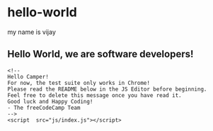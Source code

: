 # hello-world
my name is vijay
<!DOCTYPE html>
<html lang="en">
  <head>
    <meta charset="UTF-8">
    <title>Fork Me! FCC: Test Suite Template</title>
    <link rel="stylesheet" href="css/style.css">
  </head>

  <body>
    <script src="https://cdn.freecodecamp.org/testable-projects-fcc/v1/bundle.js"></script>
    <h2>Hello World, we are software developers!</h2>
    <!--
    Hello Camper!
    For now, the test suite only works in Chrome!
    Please read the README below in the JS Editor before beginning.
    Feel free to delete this message once you have read it.
    Good luck and Happy Coding!
    - The freeCodeCamp Team
    -->
    <script  src="js/index.js"></script>
  </body>
</html><!DOCTYPE html>
<html lang="en">
  <head>
    <meta charset="UTF-8">
    <title>Fork Me! FCC: Test Suite Template</title>
    <link rel="stylesheet" href="css/style.css">
  </head>

  <body>
    <script src="https://cdn.freecodecamp.org/testable-projects-fcc/v1/bundle.js"></script>

    <!--
    Hello Camper!
    For now, the test suite only works in Chrome!
    Please read the README below in the JS Editor before beginning.
    Feel free to delete this message once you have read it.
    Good luck and Happy Coding!
    - The freeCodeCamp Team
    -->
    <script  src="js/index.js"></script>
  </body>
</html>
